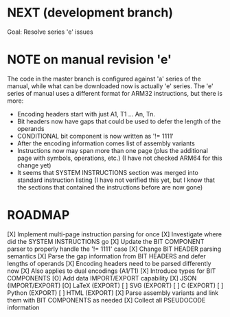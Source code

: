 # NEXT (development branch)

Goal: Resolve series 'e' issues

# NOTE on manual revision 'e'

The code in the master branch is configured against 'a' series of the manual, while
what can be downloaded now is actually 'e' series. The 'e' series of manual uses a 
different format for ARM32 instructions, but there is more:

- Encoding headers start with just A1, T1 ... An, Tn.
- Bit headers now have gaps that could be used to defer the length of the operands
- CONDITIONAL bit component is now written as '!= 1111'
- After the encoding information comes list of assembly variants
- Instructions now may span more than one page (plus the additional page with symbols, operations, etc.)
  (I have not checked ARM64 for this change yet)
- It seems that SYSTEM INSTRUCTIONS section was merged into standard instruction listing
  (I have not verified this yet, but I know that the sections that contained the instructions before are now gone)

# ROADMAP

[X] Implement multi-page instruction parsing for once
[X] Investigate where did the SYSTEM INSTRUCTIONS go
[X] Update the BIT COMPONENT parser to properly handle the '!= 1111' case
[X] Change BIT HEADER parsing semantics
 [X] Parse the gap information from BIT HEADERS and defer lengths of operands
[X] Encoding headers need to be parsed differently now
 [X] Also applies to dual encodings (A1/T1)
[X] Introduce types for BIT COMPONENTS
[O] Add data IMPORT/EXPORT capability
 [X] JSON (IMPORT/EXPORT)
 [O] LaTeX (EXPORT)
 [ ] SVG (EXPORT)
 [ ] C (EXPORT)
 [ ] Python (EXPORT)
 [ ] HTML (EXPORT)
[X] Parse assembly variants and link them with BIT COMPONENTS as needed
[X] Collect all PSEUDOCODE information
